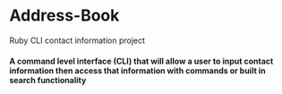 # Address-Book
Ruby CLI contact information project

<h4>A command level interface (CLI) that will allow a user to input contact information then access that information with commands or built in search functionality</h4>

